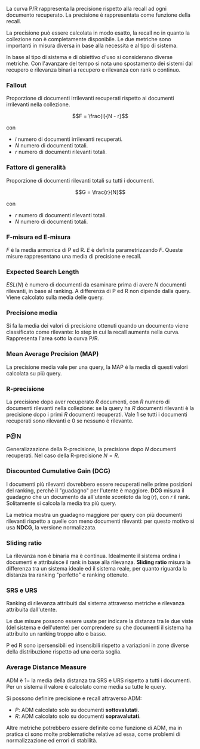 La curva P/R rappresenta la precisione rispetto alla recall ad ogni documento recuperato. La precisione è rappresentata come funzione della recall.

La precisione può essere calcolata in modo esatto, la recall no in quanto la collezione non è completamente disponibile. 
Le due metriche sono importanti in misura diversa in base alla necessita e al tipo di sistema.

In base al tipo di sistema e di obiettivo d'uso si considerano diverse metriche. Con l'avanzare del tempo si nota uno spostamento dei sistemi dal recupero e rilevanza binari a recupero e rilevanza con rank o continuo.

### Fallout
Proporzione di documenti irrilevanti recuperati rispetto ai documenti irrilevanti nella collezione.

$$F = \frac{i}{N - r}$$

con
- $i$ numero di documenti irrilevanti recuperati.
- $N$ numero di documenti totali.
- $r$ numero di documenti rilevanti totali.

### Fattore di generalità 
Proporzione di documenti rilevanti totali su tutti i documenti.

$$G = \frac{r}{N}$$

con
- $r$ numero di documenti rilevanti totali.
- $N$ numero di documenti totali.

### F-misura ed E-misura
$F$ è la media armonica di P ed R. $E$ è definita parametrizzando $F$. Queste misure rappresentano una media di precisione e recall.

### Expected Search Length
$ESL(N)$ è numero di documenti da esaminare prima di avere $N$ documenti rilevanti, in base al ranking. A differenza di P ed R non dipende dalla query. 
Viene calcolato sulla media delle query.

### Precisione media
Si fa la media dei valori di precisione ottenuti quando un documento viene classificato come rilevante: lo step in cui la recall aumenta nella curva. Rappresenta l'area sotto la curva P/R.

### Mean Average Precision (MAP)
La precisione media vale per una query, la MAP è la media di questi valori calcolata su più query.

### R-precisione
La precisione dopo aver recuperato $R$ documenti, con $R$ numero di documenti rilevanti nella collezione: se la query ha $R$ documenti rilevanti è la precisione dopo i primi $R$ documenti recuperati. Vale 1 se tutti i documenti recuperati sono rilevanti e 0 se nessuno è rilevante.

### P@N
Generalizzazione della R-precisione, la precisione dopo $N$ documenti recuperati. Nel caso della R-precisione $N=R$.

### Discounted Cumulative Gain (DCG)
I documenti più rilevanti dovrebbero essere recuperati nelle prime posizioni del ranking, perché il "guadagno" per l'utente è maggiore.
**DCG** misura il guadagno che un documento da all'utente *scontato* da $\log(r)$, con $r$ il rank. Solitamente si calcola la media tra più query.

La metrica mostra un guadagno maggiore per query con più documenti rilevanti rispetto a quelle con meno documenti rilevanti: per questo motivo si usa **NDCG**, la versione normalizzata.

### Sliding ratio
La rilevanza non è binaria ma è continua. Idealmente il sistema ordina i documenti e attribuisce il rank in base alla rilevanza. **Sliding ratio** misura la differenza tra un sistema ideale ed il sistema reale, per quanto riguarda la distanza tra ranking "perfetto" e ranking ottenuto.

### SRS e URS
Ranking di rilevanza attribuiti dal sistema attraverso metriche e rilevanza attribuita dall'utente.

Le due misure possono essere usate per indicare la distanza tra le due viste (del sistema e dell'utente) per comprendere su che documenti il sistema ha attribuito un ranking troppo alto o basso.

P ed R sono ipersensibili ed insensibili rispetto a variazioni in zone diverse della distribuzione rispetto ad una certa soglia.

### Average Distance Measure
ADM è $1 -$ la media della distanza tra SRS e URS rispetto a tutti i documenti. Per un sistema il valore è calcolato come media su tutte le query.

Si possono definire precisione e recall attraverso ADM:

- $P$: ADM calcolato solo su documenti **sottovalutati**.
- $R$: ADM calcolato solo su documenti **sopravalutati**.

Altre metriche potrebbero essere definite come funzione di ADM, ma in pratica ci sono molte problematiche relative ad essa, come problemi di normalizzazione ed errori di stabilità.

